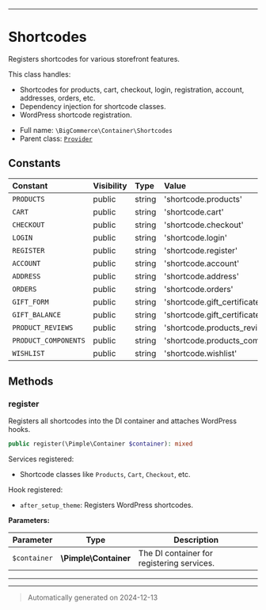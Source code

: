 ***

# Shortcodes

Registers shortcodes for various storefront features.

This class handles:
- Shortcodes for products, cart, checkout, login, registration, account, addresses, orders, etc.
- Dependency injection for shortcode classes.
- WordPress shortcode registration.

* Full name: `\BigCommerce\Container\Shortcodes`
* Parent class: [`Provider`](./classes/BigCommerce/Container/Provider.md)


## Constants

| Constant | Visibility | Type | Value |
|:---------|:-----------|:-----|:------|
|`PRODUCTS`|public|string|&#039;shortcode.products&#039;|
|`CART`|public|string|&#039;shortcode.cart&#039;|
|`CHECKOUT`|public|string|&#039;shortcode.checkout&#039;|
|`LOGIN`|public|string|&#039;shortcode.login&#039;|
|`REGISTER`|public|string|&#039;shortcode.register&#039;|
|`ACCOUNT`|public|string|&#039;shortcode.account&#039;|
|`ADDRESS`|public|string|&#039;shortcode.address&#039;|
|`ORDERS`|public|string|&#039;shortcode.orders&#039;|
|`GIFT_FORM`|public|string|&#039;shortcode.gift_certificate.form&#039;|
|`GIFT_BALANCE`|public|string|&#039;shortcode.gift_certificate.balance&#039;|
|`PRODUCT_REVIEWS`|public|string|&#039;shortcode.products_reviews&#039;|
|`PRODUCT_COMPONENTS`|public|string|&#039;shortcode.products_components&#039;|
|`WISHLIST`|public|string|&#039;shortcode.wishlist&#039;|


## Methods


### register

Registers all shortcodes into the DI container and attaches WordPress hooks.

```php
public register(\Pimple\Container $container): mixed
```

Services registered:
- Shortcode classes like `Products`, `Cart`, `Checkout`, etc.

Hook registered:
- `after_setup_theme`: Registers WordPress shortcodes.






**Parameters:**

| Parameter | Type | Description |
|-----------|------|-------------|
| `$container` | **\Pimple\Container** | The DI container for registering services. |





***


***
> Automatically generated on 2024-12-13
